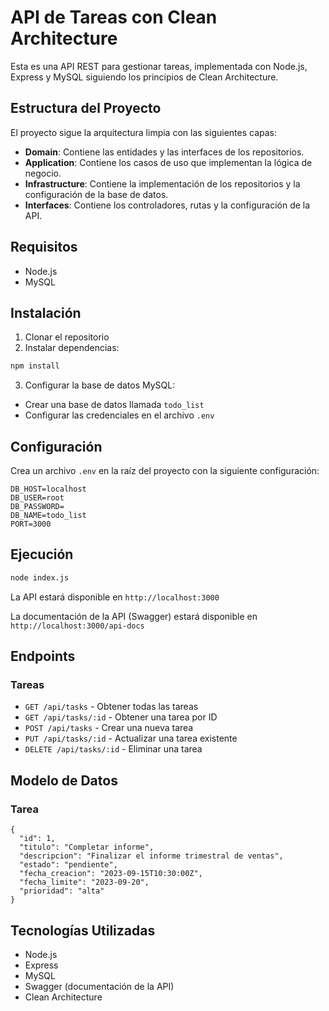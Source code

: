# API de Tareas con Clean Architecture

Esta es una API REST para gestionar tareas, implementada con Node.js, Express y MySQL siguiendo los principios de Clean Architecture.

## Estructura del Proyecto

El proyecto sigue la arquitectura limpia con las siguientes capas:

- **Domain**: Contiene las entidades y las interfaces de los repositorios.
- **Application**: Contiene los casos de uso que implementan la lógica de negocio.
- **Infrastructure**: Contiene la implementación de los repositorios y la configuración de la base de datos.
- **Interfaces**: Contiene los controladores, rutas y la configuración de la API.

## Requisitos

- Node.js
- MySQL

## Instalación

1. Clonar el repositorio
2. Instalar dependencias:

```bash
npm install
```

3. Configurar la base de datos MySQL:

- Crear una base de datos llamada `todo_list`
- Configurar las credenciales en el archivo `.env`

## Configuración

Crea un archivo `.env` en la raíz del proyecto con la siguiente configuración:

```
DB_HOST=localhost
DB_USER=root
DB_PASSWORD=
DB_NAME=todo_list
PORT=3000
```

## Ejecución

```bash
node index.js
```

La API estará disponible en `http://localhost:3000`

La documentación de la API (Swagger) estará disponible en `http://localhost:3000/api-docs`

## Endpoints

### Tareas

- `GET /api/tasks` - Obtener todas las tareas
- `GET /api/tasks/:id` - Obtener una tarea por ID
- `POST /api/tasks` - Crear una nueva tarea
- `PUT /api/tasks/:id` - Actualizar una tarea existente
- `DELETE /api/tasks/:id` - Eliminar una tarea

## Modelo de Datos

### Tarea

```
{
  "id": 1,
  "titulo": "Completar informe",
  "descripcion": "Finalizar el informe trimestral de ventas",
  "estado": "pendiente",
  "fecha_creacion": "2023-09-15T10:30:00Z",
  "fecha_limite": "2023-09-20",
  "prioridad": "alta"
}
```

## Tecnologías Utilizadas

- Node.js
- Express
- MySQL
- Swagger (documentación de la API)
- Clean Architecture